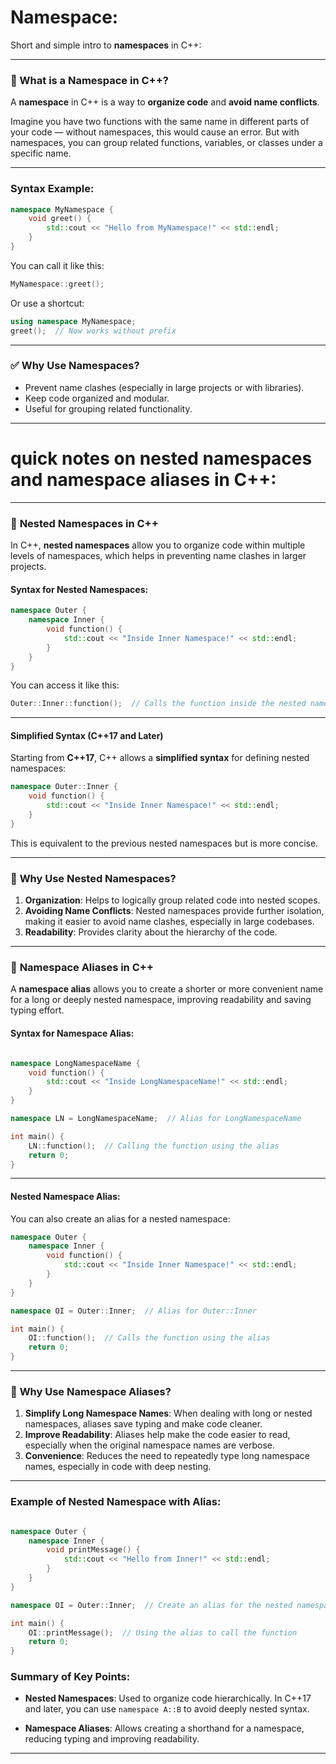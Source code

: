 # Namespace:

Short and simple intro to **namespaces** in C++:

---

### 🔹 What is a Namespace in C++?

A **namespace** in C++ is a way to **organize code** and **avoid name conflicts**.

Imagine you have two functions with the same name in different parts of your code — without namespaces, 
this would cause an error. But with namespaces, you can group related functions, variables, or classes 
under a specific name.

---

### Syntax Example:

```cpp
namespace MyNamespace {
    void greet() {
        std::cout << "Hello from MyNamespace!" << std::endl;
    }
}
```

You can call it like this:
```cpp
MyNamespace::greet();
```

Or use a shortcut:
```cpp
using namespace MyNamespace;
greet();  // Now works without prefix
```

---

### ✅ Why Use Namespaces?

- Prevent name clashes (especially in large projects or with libraries).
- Keep code organized and modular.
- Useful for grouping related functionality.

---

# **quick notes** on **nested namespaces** and **namespace aliases** in C++:

---

### 🚀 **Nested Namespaces in C++**

In C++, **nested namespaces** allow you to organize code within multiple levels of namespaces, 
which helps in preventing name clashes in larger projects.

#### Syntax for Nested Namespaces:

```cpp
namespace Outer {
    namespace Inner {
        void function() {
            std::cout << "Inside Inner Namespace!" << std::endl;
        }
    }
}
```

You can access it like this:
```cpp
Outer::Inner::function();  // Calls the function inside the nested namespace
```

---

#### **Simplified Syntax (C++17 and Later)**

Starting from **C++17**, C++ allows a **simplified syntax** for defining nested namespaces:

```cpp
namespace Outer::Inner {
    void function() {
        std::cout << "Inside Inner Namespace!" << std::endl;
    }
}
```

This is equivalent to the previous nested namespaces but is more concise.

---

### 🎯 **Why Use Nested Namespaces?**

1. **Organization**: Helps to logically group related code into nested scopes.
2. **Avoiding Name Conflicts**: Nested namespaces provide further isolation, making it easier to avoid name 
   clashes, especially in large codebases.
3. **Readability**: Provides clarity about the hierarchy of the code.

---

### 🔑 **Namespace Aliases in C++**

A **namespace alias** allows you to create a shorter or more convenient name for a long or deeply nested 
namespace, improving readability and saving typing effort.

#### Syntax for Namespace Alias:

```cpp

namespace LongNamespaceName {
    void function() {
        std::cout << "Inside LongNamespaceName!" << std::endl;
    }
}

namespace LN = LongNamespaceName;  // Alias for LongNamespaceName

int main() {
    LN::function();  // Calling the function using the alias
    return 0;
}
```

---

#### **Nested Namespace Alias:**

You can also create an alias for a nested namespace:

```cpp
namespace Outer {
    namespace Inner {
        void function() {
            std::cout << "Inside Inner Namespace!" << std::endl;
        }
    }
}

namespace OI = Outer::Inner;  // Alias for Outer::Inner

int main() {
    OI::function();  // Calls the function using the alias
    return 0;
}
```

---

### 🎯 **Why Use Namespace Aliases?**

1. **Simplify Long Namespace Names**: 
    When dealing with long or nested namespaces, aliases save typing and make code cleaner.
2. **Improve Readability**: 
    Aliases help make the code easier to read, especially when the original namespace names are verbose.
3. **Convenience**: 
    Reduces the need to repeatedly type long namespace names, especially in code with deep nesting.

---

### Example of Nested Namespace with Alias:

```cpp

namespace Outer {
    namespace Inner {
        void printMessage() {
            std::cout << "Hello from Inner!" << std::endl;
        }
    }
}

namespace OI = Outer::Inner;  // Create an alias for the nested namespace

int main() {
    OI::printMessage();  // Using the alias to call the function
    return 0;
}
```

### Summary of Key Points:

- **Nested Namespaces**: 
    Used to organize code hierarchically. 
    In C++17 and later, you can use `namespace A::B` to avoid deeply nested syntax.

- **Namespace Aliases**: 
    Allows creating a shorthand for a namespace, reducing typing and improving readability.

---
